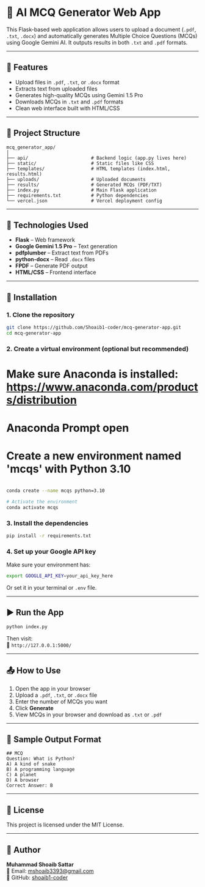 # 🧠 AI MCQ Generator Web App

This Flask-based web application allows users to upload a document (`.pdf`, `.txt`, `.docx`) and automatically generates Multiple Choice Questions (MCQs) using Google Gemini AI. It outputs results in both `.txt` and `.pdf` formats.

---

## 🚀 Features

- Upload files in `.pdf`, `.txt`, or `.docx` format
- Extracts text from uploaded files
- Generates high-quality MCQs using Gemini 1.5 Pro
- Downloads MCQs in `.txt` and `.pdf` formats
- Clean web interface built with HTML/CSS

---

## 📁 Project Structure

```
mcq_generator_app/
│
├── api/                       # Backend logic (app.py lives here)
├── static/                    # Static files like CSS
├── templates/                 # HTML templates (index.html, results.html)
├── uploads/                   # Uploaded documents
├── results/                   # Generated MCQs (PDF/TXT)
├── index.py                   # Main Flask application
├── requirements.txt           # Python dependencies
└── vercel.json                # Vercel deployment config
```

---

## 📌 Technologies Used

- **Flask** – Web framework
- **Google Gemini 1.5 Pro** – Text generation
- **pdfplumber** – Extract text from PDFs
- **python-docx** – Read `.docx` files
- **FPDF** – Generate PDF output
- **HTML/CSS** – Frontend interface

---

## 🔧 Installation

### 1. Clone the repository

```bash
git clone https://github.com/Shoaib1-coder/mcq-generator-app.git
cd mcq-generator-app
```

### 2. Create a virtual environment (optional but recommended)
   # Make sure Anaconda is installed: https://www.anaconda.com/products/distribution
   # Anaconda Prompt open
   # Create a new environment named 'mcqs' with Python 3.10

```bash

conda create --name mcqs python=3.10

# Activate the environment
conda activate mcqs

```

### 3. Install the dependencies

```bash
pip install -r requirements.txt
```

### 4. Set up your Google API key

Make sure your environment has:

```bash
export GOOGLE_API_KEY=your_api_key_here
```

Or set it in your terminal or `.env` file.

---

## ▶️ Run the App

```bash
python index.py
```

Then visit:  
📍 `http://127.0.0.1:5000/`

---

## 📤 How to Use

1. Open the app in your browser
2. Upload a `.pdf`, `.txt`, or `.docx` file
3. Enter the number of MCQs you want
4. Click **Generate**
5. View MCQs in your browser and download as `.txt` or `.pdf`

---

## 📄 Sample Output Format

```
## MCQ
Question: What is Python?
A) A kind of snake
B) A programming language
C) A planet
D) A browser
Correct Answer: B
```

---

## 📜 License

This project is licensed under the MIT License.

---

## 👤 Author

**Muhammad Shoaib Sattar**  
📧 Email: mshoaib3393@gmail.com  
🔗 GitHub: [shoaib1-coder](https://github.com/shoaib1-coder)
